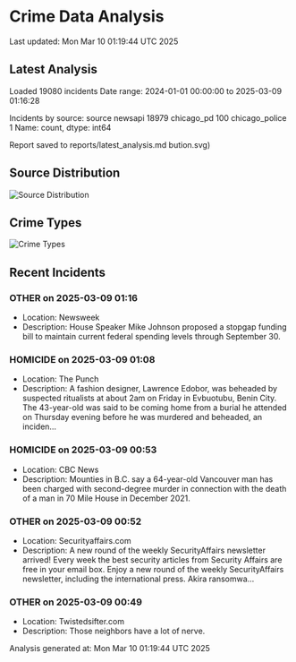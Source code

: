 # Crime Data Analysis
Last updated: Mon Mar 10 01:19:44 UTC 2025

## Latest Analysis

Loaded 19080 incidents
Date range: 2024-01-01 00:00:00 to 2025-03-09 01:16:28

Incidents by source:
source
newsapi           18979
chicago_pd          100
chicago_police        1
Name: count, dtype: int64

Report saved to reports/latest_analysis.md
bution.svg)

## Source Distribution
![Source Distribution](images/source_distribution.svg)

## Crime Types
![Crime Types](images/crime_types.svg)

## Recent Incidents

### OTHER on 2025-03-09 01:16
- Location: Newsweek
- Description: House Speaker Mike Johnson proposed a stopgap funding bill to maintain current federal spending levels through September 30.


### HOMICIDE on 2025-03-09 01:08
- Location: The Punch
- Description: A fashion designer, Lawrence Edobor, was beheaded by suspected ritualists at about 2am on Friday in Evbuotubu, Benin City. The 43-year-old was said to be coming home from a burial he attended on Thursday evening before he was murdered and beheaded, an inciden…


### HOMICIDE on 2025-03-09 00:53
- Location: CBC News
- Description: Mounties in B.C. say a 64-year-old Vancouver man has been charged with second-degree murder in connection with the death of a man in 70 Mile House in December 2021.


### OTHER on 2025-03-09 00:52
- Location: Securityaffairs.com
- Description: A new round of the weekly SecurityAffairs newsletter arrived! Every week the best security articles from Security Affairs are free in your email box. Enjoy a new round of the weekly SecurityAffairs newsletter, including the international press. Akira ransomwa…


### OTHER on 2025-03-09 00:49
- Location: Twistedsifter.com
- Description: Those neighbors have a lot of nerve.

Analysis generated at: Mon Mar 10 01:19:44 UTC 2025
